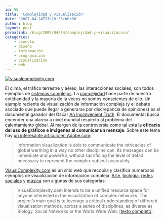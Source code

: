 ```yaml
---
id: 55
title: 'Complejidad y visualización'
date: '2007-04-24T23:28:23+00:00'
author: blog
layout: post
permalink: /blog/2007/04/24/complejidad-y-visualizacion/
categories:
    - ciencia
    - diseño
    - información
    - programación
    - visualización
    - web
---
```


[![visualcomplexity.com](//www.mauriciogiraldo.com/blog/wp-content/uploads/2007/04/visualcomplexitycom.jpg)](http://www.visualcomplexity.com/)

El clima, el tráfico terrestre y aéreo, las interacciones sociales, son todos ejemplos de [sistemas complejos](http://es.wikipedia.org/wiki/Sistema_complejo "sistemas complejos en Wikipedia"). La [complejidad](http://en.wikipedia.org/wiki/Complexity "complejidad en Wikipedia (inglÃ©s)") hace parte de nuestra cotidianidad y la mayorí­a de la veces no somos conscientes de ello. Un ejemplo reciente de visualización de información compleja (y el debate asociado que puede llegar a generarse por discrepancia de opiniones) es el documental ganador del Oscar [An Inconvenient Truth](http://www.climatecrisis.net/ "sitio web oficial"). El documental busca encender una alarma a nivel mundial respecto al problema del calentamiento global. Al margen de la controversia como tal está la **eficacia del uso de gráficos e imágenes al comunicar un mensaje**. Sobre este tema hay [un interesante artí­culo en Adobe.com](http://www.adobe.com/designcenter/thinktank/womack.html "Seeing is believing: Information visualization and the debate over global warming"):

> Information visualization is able to communicate the intricacies of global warming in a way no other discipline can. Its messages can be immediate and powerful, without sacrificing the level of detail necessary to represent the complex subject accurately.

[VisualComplexity.com](http://www.visualcomplexity.com/) es un sitio web que recopila y clasifica numerosos ejemplos de visualización de información compleja. [Arte](http://www.visualcomplexity.com/vc/index.cfm?domain=Art), [biologí­a](http://www.visualcomplexity.com/vc/index.cfm?domain=Biology), [redes sociales](http://www.visualcomplexity.com/vc/index.cfm?domain=Social%20Networks) y [música](http://www.visualcomplexity.com/vc/index.cfm?domain=Music) son algunas de sus categorí­as:

> VisualComplexity.com intends to be a unified resource space for anyone interested in the visualization of complex networks. The project’s main goal is to leverage a critical understanding of different visualization methods, across a series of disciplines, as diverse as Biology, Social Networks or the World Wide Web. \[[texto completo](http://www.visualcomplexity.com/vc/about.cfm "About VC")\]